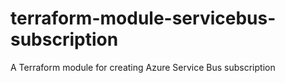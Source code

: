 # terraform-module-servicebus-subscription

A Terraform module for creating Azure Service Bus subscription
